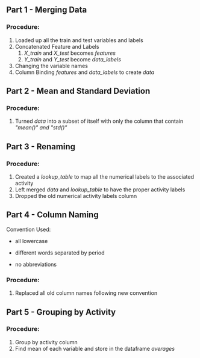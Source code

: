 ## Part 1 - Merging Data

### Procedure:

1.  Loaded up all the train and test variables and labels
2.  Concatenated Feature and Labels
    1.  *X_train* and *X_test* becomes *features*
    2.  *Y_train* and *Y_test* become *data_labels*
3.  Changing the variable names
4.  Column Binding *features* and *data_labels* to create *data*

## Part 2 - Mean and Standard Deviation

### Procedure:

1.  Turned *data* into a subset of itself with only the column that contain *"*mean()*" and "*std()*"*

## Part 3 - Renaming

### Procedure:

1.  Created a *lookup_table* to map all the numerical labels to the associated activity
2.  Left merged *data* and *lookup_table* to have the proper activity labels
3.  Dropped the old numerical activity labels column

## Part 4 - Column Naming

Convention Used:

-    all lowercase

-   different words separated by period

-   no abbreviations

### Procedure:

1.  Replaced all old column names following new convention

## Part 5 - Grouping by Activity

### Procedure:

1.  Group by activity column
2.  Find mean of each variable and store in the dataframe *averages*
